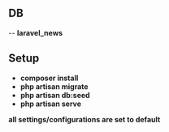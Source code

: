 ## DB
-- **laravel_news**

## Setup

- **composer install**
- **php artisan migrate**
- **php artisan db:seed**
- **php artisan serve**

**all settings/configurations are set to default**